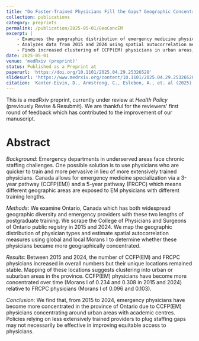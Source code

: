 ```yaml
---
title: "Do Faster‑Trained Physicians Fill the Gaps? Geographic Concentration of Emergency Medicine physicians with different postgraduate training in Ontario Canada"
collection: publications
category: preprints
permalink: /publication/2025-05-01/GeoConcEM
excerpt: |
    - Examines the geographic distribution of emergency medicine physicians in Ontario, Canada, trained through two different postgraduate pathways (CCFP(EM) and FRCPC).
    - Analyzes data from 2015 and 2024 using spatial autocorrelation measures (Moran's I) to assess changes in geographic concentration.
    - Finds increased clustering of CCFP(EM) physicians in urban areas, while no significant increase in geographic concentration is observed for FRCPC physicians or other specialties, suggesting *policies relying on less extensively trained providers may not improve equitable access*.
date: 2025-05-01
venue: 'medRxiv (preprint)'
status: Published as a Preprint at
paperurl: 'https://doi.org/10.1101/2025.04.29.25326528'
slidesurl: 'https://www.medrxiv.org/content/10.1101/2025.04.29.25326528v1.full.pdf'
citation: 'Kanter-Eivin, D., Armstrong, C., Esleben, A., et. al (2025). Do Faster‑Trained Physicians Fill the Gaps? Geographic Concentration of Emergency Medicine physicians with different postgraduate training in Ontario Canada. Preprint. doi: https://doi.org/10.1101/2025.04.29.25326528'
---
```


This is a medRxiv preprint, currently under review at *Health Policy* (previously Revise & Resubmit).
We are thankful for the reviewers' first round of feedback which has contributed to the improvement of our manuscript.

# Abstract
*Background*: Emergency departments in underserved areas face chronic staffing challenges. One possible solution is to use physicians who are quicker to train and more pervasive in lieu of more extensively trained physicians. Canada allows for emergency medicine specialization via a 3-year pathway (CCFP(EM)) and a 5-year pathway (FRCPC) which means different geographic areas are exposed to EM physicians with different training lengths.

*Methods*: We examine Ontario, Canada which has both widespread geographic diversity and emergency providers with these two lengths of postgraduate training. We scrape the College of Physicians and Surgeons of Ontario public registry in 2015 and 2024. We map the geographic distribution of physician types and estimate spatial autocorrelation measures using global and local Morans I to determine whether these physicians became more geographically concentrated.

*Results*: Between 2015 and 2024, the number of CCFP(EM) and FRCPC physicians increased in overall numbers but their unique locations remained stable. Mapping of these locations suggests clustering into urban or suburban areas in the province. CCFP(EM) physicians have become more concentrated over time (Morans I of 0.234 and 0.308 in 2015 and 2024) relative to FRCPC physicians (Morans I of 0.096 and 0.103).

*Conclusion*: We find that, from 2015 to 2024, emergency physicians have become more concentrated in the province of Ontario due to CCFP(EM) physicians concentrating around urban areas with academic centres. Policies relying on less extensively trained providers to plug staffing gaps may not necessarily be effective in improving equitable access to physicians.